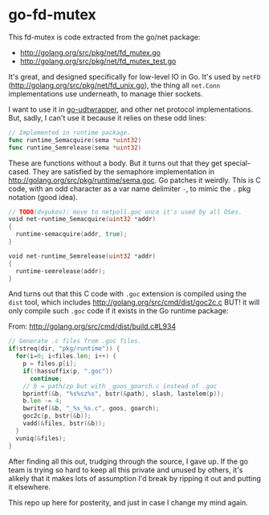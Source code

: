 # go-fd-mutex

This fd-mutex is code extracted from the go/net package:
- http://golang.org/src/pkg/net/fd_mutex.go
- http://golang.org/src/pkg/net/fd_mutex_test.go

It's great, and designed specifically for low-level IO in Go. It's used by `netFD` (http://golang.org/src/pkg/net/fd_unix.go), the thing all `net.Conn` implementations use underneath, to manage thier sockets.

I want to use it in [go-udtwrapper](https://github.com/jbenet/go-udtwrapper/udt), and other net protocol implementations. But, sadly, I can't use it because it relies on these odd lines:

```Go
// Implemented in runtime package.
func runtime_Semacquire(sema *uint32)
func runtime_Semrelease(sema *uint32)
```

These are functions without a body. But it turns out that they get special-cased. They are satisfied by the semaphore implementation in http://golang.org/src/pkg/runtime/sema.goc. Go patches it weirdly. This is C code, with an odd character as a var name delimiter `·`, to mimic the `.` pkg notation (good idea).

```Go
// TODO(dvyukov): move to netpoll.goc once it's used by all OSes.
void net·runtime_Semacquire(uint32 *addr)
{
  runtime·semacquire(addr, true);
}

void net·runtime_Semrelease(uint32 *addr)
{
  runtime·semrelease(addr);
}
```

And turns out that this C code with `.goc` extension is compiled using the `dist` tool, which includes http://golang.org/src/cmd/dist/goc2c.c BUT! it will only compile such `.goc` code if it exists in the Go runtime package:

From: http://golang.org/src/cmd/dist/build.c#L934
```Go
// Generate .c files from .goc files.
if(streq(dir, "pkg/runtime")) {
  for(i=0; i<files.len; i++) {
    p = files.p[i];
    if(!hassuffix(p, ".goc"))
      continue;
    // b = path/zp but with _goos_goarch.c instead of .goc
    bprintf(&b, "%s%sz%s", bstr(&path), slash, lastelem(p));
    b.len -= 4;
    bwritef(&b, "_%s_%s.c", goos, goarch);
    goc2c(p, bstr(&b));
    vadd(&files, bstr(&b));
  }
  vuniq(&files);
}
```

After finding all this out, trudging through the source, I gave up. If the go team is trying so hard to keep all this private and unused by others, it's alikely that it makes lots of assumption I'd break by ripping it out and putting it elsewhere.

This repo up here for posterity, and just in case I change my mind again.
